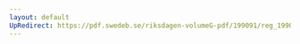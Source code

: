 ```yaml
---
layout: default
UpRedirect: https://pdf.swedeb.se/riksdagen-volumeG-pdf/199091/reg_199091/reg_199091_1019.pdf
---
```


